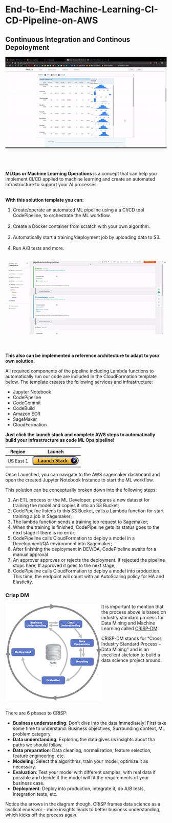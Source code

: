 # End-to-End-Machine-Learning-CI-CD-Pipeline-on-AWS

## Continuous Integration and Continous Depoloyment

<img align="left" src="imgs/ezgif-3-a13349425ee2.gif">
</br></br></br></br></br></br></br></br></br></br></br></br></br></br></br></br></br></br></br></br>


**MLOps or Machine Learning Operations** is a concept that can help you implement CI/CD applied to machine learning and create an automated infrastructure to support your AI processes.
</br></br>

**With this solution template you can:**
</br>
1. Create/operate an automated ML pipeline using a a CI/CD tool CodePipeline, to orchestrate the ML workflow.
</br></br>
2. Create a Docker container from scratch with your own algorithm.
</br></br>
3. Automatically start a training/deployment job by uploading data to S3.
</br></br>
4. Run A/B tests and more. 
</br></br>

<img align="left" src="imgs/ezgif-3-620bafe2c256.gif">
</br></br></br></br></br></br></br></br></br></br></br></br></br></br></br></br>

**This also can be implemented a reference architecture to adapt to your own solution.**

All required components of the pipeline including Lambda functions to automatically run our code are included in the CloudFormation template below.
The template creates the following services and infrastructure:
* Jupyter Notebook
* CodePipeline
* CodeCommit
* CodeBuild
* Amazon ECR
* SageMaker
* CloudFormation

**Just click the launch stack and complete AWS steps to automatically build your infrastructure as code ML Ops pipeline!**

Region| Launch
------|-----
US East 1 | [![Launch MLOps solution in us-east-1](imgs/cloudformation-launch-stack.png)](https://console.aws.amazon.com/cloudformation/home?region=us-east-1#/stacks/new?stackName=CICDstack&templateURL=https://demoai-solutions-pipeline.s3.us-east-2.amazonaws.com/m7.yml)

Once Launched, you can navigate to the AWS sagemaker dashboard and open the created Jupyter Notebook Instance to start the ML workflow.

This solution can be conceptually broken down into the following steps: 

1. An ETL process or the ML Developer, prepares a new dataset for training the model and copies it into an S3 Bucket;
2. CodePipeline listens to this S3 Bucket, calls a Lambda function for start training a job in Sagemaker;
3. The lambda function sends a training job request to Sagemaker;
4. When the training is finished, CodePipeline gets its status goes to the next stage if there is no error;
5. CodePipeline calls CloudFormation to deploy a model in a Development/QA environment into Sagemaker;
6. After finishing the deployment in DEV/QA, CodePipeline awaits for a manual approval
7. An approver approves or rejects the deployment. If rejected the pipeline stops here; If approved it goes to the next stage;
8. CodePipeline calls CloudFormation to deploy a model into production. This time, the endpoint will count with an AutoScaling policy for HA and Elasticity.

### Crisp DM

<img align="left" src="imgs/crisp.png">

It is important to mention that the process above is based on industry standard process for Data Mining and Machine Learning called [CRISP-DM](https://en.wikipedia.org/wiki/Cross_Industry_Standard_Process_for_Data_Mining).

CRISP-DM stands for “Cross Industry Standard Process – Data Mining” and is an excellent skeleton to build a data science project around.

</br></br></br></br></br></br></br>

There are 6 phases to CRISP:
   - **Business understanding**: Don’t dive into the data immediately! First take some time to understand: Business objectives, Surrounding context, ML problem category.
   - **Data understanding**: Exploring the data gives us insights about tha paths we should follow.
   - **Data preparation**: Data cleaning, normalization, feature selection, feature engineering, etc.
   - **Modeling**: Select the algorithms, train your model, optimize it as necessary.
   - **Evaluation**: Test your model with different samples, with real data if possible and decide if the model will fit the requirements of your business case.
   - **Deployment**: Deploy into production, integrate it, do A/B tests, integration tests, etc.

Notice the arrows in the diagram though. CRISP frames data science as a cyclical endeavor - more insights leads to better business understanding, which kicks off the process again.
